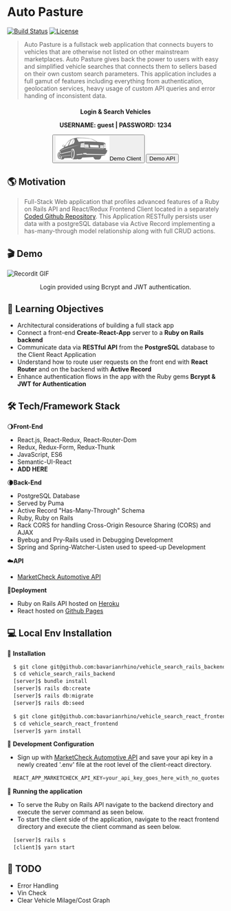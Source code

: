 # Auto Pasture
[![Build Status](http://img.shields.io/travis/badges/badgerbadgerbadger.svg?style=flat-square)](https://travis-ci.org/badges/badgerbadgerbadger) [![License](http://img.shields.io/:license-mit-blue.svg?style=flat-square)](http://badges.mit-license.org)

> Auto Pasture is a fullstack web application that connects buyers to vehicles that are otherwise not listed on other mainstream marketplaces. Auto Pasture gives back the power to users with easy and simplified vehicle searches that connects them to sellers based on their own custom search parameters. This application includes a full gamut of features including everything from authentication, geolocation services, heavy usage of custom API queries and error handing of inconsistent data.

<div align="center">
  <h4>Login & Search Vehicles</p>
  <p>USERNAME: guest | PASSWORD: 1234</p>
  <button href="https://bavarianrhino.github.io/vehicle_search_react_frontend/"><img src="/public/e34reariconBlack.png">Demo Client</button>
  <button href="https://autopasture.herokuapp.com/users">Demo API</button>
</div>

## 🌎 Motivation
>Full-Stack Web application that profiles advanced features of a Ruby on Rails API and React/Redux Frontend Client located in a separately [Coded Github Repository](https://github.com/bavarianrhino/vehicle_search_react_frontend). This Application RESTfully persists user data with a postgreSQL database via Active Record implementing a has-many-through model relationship along with full CRUD actions.


## 🎬 Demo
![Recordit GIF](https://recordit.co/eqfPPP3cXW.gif)
<div align="center">
    <p>Login provided using Bcrypt and JWT authentication.</p>
</div>


## 🔬 Learning Objectives
* Architectural considerations of building a full stack app
* Connect a front-end <b>Create-React-App</b> server to a <b>Ruby on Rails backend</b>
* Communicate data via <b>RESTful API</b> from the <b>PostgreSQL</b> database to the Client React Application
* Understand how to route user requests on the front end with <b>React Router</b> and on the backend with <b>Active Record</b>
* Enhance authentication flows in the app with the Ruby gems <b>Bcrypt & JWT for Authentication</b>
<!-- * Build reusable user inputs with <b>Redux Form</b>, complete with navigation -->
<!-- * Handle credit cards and receive payments from users with <b>Stripe</b> -->
<!-- * Engage users with automated <b>emails</b> -->
<!-- * Separate production and development resources with advanced <b>API key handling techniques</b> -->
<!-- * Educate users on how to use the app with custom build landing pages -->


## 🛠 Tech/Framework Stack
🌖<b>Front-End</b>
- React.js, React-Redux, React-Router-Dom
- Redux, Redux-Form, Redux-Thunk
- JavaScript, ES6
- Semantic-UI-React
- ****ADD HERE****

🌘<b>Back-End</b>
- PostgreSQL Database
- Served by Puma
- Active Record "Has-Many-Through" Schema
- Ruby, Ruby on Rails
- Rack CORS for handling Cross-Origin Resource Sharing (CORS) and AJAX
- Byebug and Pry-Rails used in Debugging Development
- Spring and Spring-Watcher-Listen used to speed-up Development

☁️<b>API</b>
- [MarketCheck Automotive API](https://www.marketcheck.com/automotive)
  
🚀<b>Deployment</b>
- Ruby on Rails API hosted on [Heroku](https://autopasture.herokuapp.com/users)
- React hosted on [Github Pages](https://bavarianrhino.github.io/vehicle_search_react_frontend/#/login)


## 💻 Local Env Installation

🔨 <b>Installation</b>
```zsh
  $ git clone git@github.com:bavarianrhino/vehicle_search_rails_backend.git
  $ cd vehicle_search_rails_backend
  [server]$ bundle install
  [server]$ rails db:create
  [server]$ rails db:migrate
  [server]$ rails db:seed
```
```zsh
  $ git clone git@github.com:bavarianrhino/vehicle_search_react_frontend.git
  $ cd vehicle_search_react_frontend
  [server]$ yarn install
```
🔨 <b>Development Configuration</b>
- Sign up with [MarketCheck Automotive API](https://www.marketcheck.com/automotive) and save your api key in a newly created '.env' file at the root level of the client-react directory.
```javascript
  REACT_APP_MARKETCHECK_API_KEY=your_api_key_goes_here_with_no_quotes
```

🔨 <b>Running the application</b>

- To serve the Ruby on Rails API navigate to the backend directory and execute the server command as seen below.
- To start the client side of the application, navigate to the react frontend directory and execute the client command as seen below.
```zsh
  [server]$ rails s
  [client]$ yarn start
```

## 🚧 TODO
- Error Handling
- Vin Check
- Clear Vehicle Milage/Cost Graph


<!-- ## 🛠 Tech Stack

- [GatsbyJS](https://www.gatsbyjs.org/) - Static site generation built on React and GraphQL
- [Emotion](https://emotion.sh/docs/introduction) - CSS in JS
- [FontAwesome](https://fontawesome.com/) - Social link icons
- [Netlify](https://www.netlify.com/) - Hosting and continuous deployment

## 🗺 Site Map

    /
    /landing

1. [Home](https:///)
1. [Login](https://) -->




<!-- Search for new and used cars being sold near you! Use filters to narrow down desired vehicle by distance, year, make and model. Built with React, Redux and Semantic UI. Built on top of a Ruby on Rails back end. Go [Here](https://github.com/bavarianrhino/vehicle_search_rails_backend) if you wish to view the repository for the Rails back end.
>A large feedback-collection app. This mega app includes the full gamut of features, including everything from authentication to email handling. The app can be used to send mass emails to a big list of users for the purpose of collecting feedback. -->


<!-- <div align="center">
    <img width="640px" src="client/src/media/imgs/readme_workflow1.gif">
    <p>Add and purchase credits through secure Stripe Gateway</p>
</div>
<div align="center">
    <img width="640px" src="client/src/media/imgs/readme_workflow2.gif">
    <p>Send survey with form validation and persist response via webhooks</p>
</div> -->






<!-- # Auto Pasture React Frontend

<a href="https://www.autopasture.com"><img src="/src/Images/e34greylogoReadMe.png" title="AutoPasture" alt="AutoPasture"></a>

[![Build Status](http://img.shields.io/travis/badges/badgerbadgerbadger.svg?style=flat-square)](https://travis-ci.org/badges/badgerbadgerbadger) [![License](http://img.shields.io/:license-mit-blue.svg?style=flat-square)](http://badges.mit-license.org) 

> Search for new and used cars being sold near you! Use filters to narrow down desired vehicle by distance, year, make and model. Built with React, Redux and Semantic UI. Built on top of a Ruby on Rails back end. Go [Here](https://github.com/bavarianrhino/vehicle_search_rails_backend) if you wish to view the repository for the Rails back end.

![Recordit GIF](https://recordit.co/eqfPPP3cXW)
![Recordit GIF](https://recordit.co/eqfPPP3cXW.gif) -->

<!-- [![FVCproductions](https://avatars1.githubusercontent.com/u/4284691?v=3&s=200)](http://fvcproductions.com) -->
<!-- ***INSERT GRAPHIC HERE (include hyperlink in image)*** -->



<!-- > include terms/tags that can be searched -->

<!-- **Badges will go here**

- build status
- issues (waffle.io maybe)
- devDependencies
- npm package
- coverage
- slack
- downloads
- gitter chat
- license
- etc. -->

<!-- [![Build Status](http://img.shields.io/travis/badges/badgerbadgerbadger.svg?style=flat-square)](https://travis-ci.org/badges/badgerbadgerbadger) [![License](http://img.shields.io/:license-mit-blue.svg?style=flat-square)](http://badges.mit-license.org)  -->
<!-- [![Dependency Status](http://img.shields.io/gemnasium/badges/badgerbadgerbadger.svg?style=flat-square)](https://gemnasium.com/badges/badgerbadgerbadger)  -->
<!-- [![Coverage Status](http://img.shields.io/coveralls/badges/badgerbadgerbadger.svg?style=flat-square)](https://coveralls.io/r/badges/badgerbadgerbadger)  -->
<!-- [![Code Climate](http://img.shields.io/codeclimate/github/badges/badgerbadgerbadger.svg?style=flat-square)](https://codeclimate.com/github/badges/badgerbadgerbadger)  -->
<!-- [![Github Issues](http://githubbadges.herokuapp.com/badges/badgerbadgerbadger/issues.svg?style=flat-square)](https://github.com/badges/badgerbadgerbadger/issues)  -->
<!-- [![Pending Pull-Requests](http://githubbadges.herokuapp.com/badges/badgerbadgerbadger/pulls.svg?style=flat-square)](https://github.com/badges/badgerbadgerbadger/pulls)  -->
<!-- [![Gem Version](http://img.shields.io/gem/v/badgerbadgerbadger.svg?style=flat-square)](https://rubygems.org/gems/badgerbadgerbadger)  -->
<!-- [![License](http://img.shields.io/:license-mit-blue.svg?style=flat-square)](http://badges.mit-license.org)  -->
<!-- [![Badges](http://img.shields.io/:badges-9/9-ff6799.svg?style=flat-square)](https://github.com/badges/badgerbadgerbadger) -->

<!-- - For more on these wonderful ~~badgers~~ badges, refer to <a href="http://badges.github.io/badgerbadgerbadger/" target="_blank">`badgerbadgerbadger`</a>. -->

<!-- ***INSERT ANOTHER GRAPHIC HERE*** -->

<!-- <a href="https://www.autopasture.com"><img src="/src/Images/login_search_view.gif" title="AutoPasturLogin" alt="AutoPasturLogin"></a> -->
<!-- <a href="https://www.autopasture.com"><img src="https://recordit.co/eqfPPP3cXW" title="AutoPasturLogin" alt="AutoPasturLogin"></a> -->

<!-- [![INSERT YOUR GRAPHIC HERE](http://i.imgur.com/dt8AUb6.png)]() -->
<!-- login_search_view.gif -->

<!-- - Most people will glance at your `README`, *maybe* star it, and leave -->
<!-- - Ergo, people should understand instantly what your project is about based on your repo -->

<!-- > Tips -->

<!-- - HAVE WHITE SPACE -->
<!-- - MAKE IT PRETTY -->
<!-- - GIFS ARE REALLY COOL -->

<!-- > GIF Tools -->

<!-- - Use <a href="http://recordit.co/" target="_blank">**Recordit**</a> to create quicks screencasts of your desktop and export them as `GIF`s. -->
<!-- - For terminal sessions, there's <a href="https://github.com/chjj/ttystudio" target="_blank">**ttystudio**</a> which also supports exporting `GIF`s. -->

<!-- **Recordit** -->
<!--  -->
<!-- ![Recordit GIF](http://g.recordit.co/iLN6A0vSD8.gif) -->

<!-- **ttystudio** -->

<!-- ![ttystudio GIF](https://raw.githubusercontent.com/chjj/ttystudio/master/img/example.gif) -->

<!-- ---

## Table of Contents (Optional)

> If you're `README` has a lot of info, section headers might be nice.

- [Installation](#installation)
- [Features](#features)
- [Contributing](#contributing)
- [Team](#team)
- [FAQ](#faq)
- [Support](#support)
- [License](#license)


---

## Example (Optional)

```javascript
// code away!

let generateProject = project => {
  let code = [];
  for (let js = 0; js < project.length; js++) {
    code.push(js);
  }
};
```

--- -->

<!-- ## Installation

- All the `code` required to get started
- Images of what it should look like

### Clone

- Clone this repo to your local machine using `https://github.com/fvcproductions/SOMEREPO`

### Setup

- If you want more syntax highlighting, format your code like this:

> update and install this package first

```shell
$ brew update
$ brew install fvcproductions
```

> now install npm and bower packages

```shell
$ npm install
$ bower install
```

- For all the possible languages that support syntax highlithing on GitHub (which is basically all of them), refer <a href="https://github.com/github/linguist/blob/master/lib/linguist/languages.yml" target="_blank">here</a>.

---

## Features
## Usage (Optional)
## Documentation (Optional)
## Tests (Optional)

- Going into more detail on code and technologies used
- I utilized this nifty <a href="https://github.com/adam-p/markdown-here/wiki/Markdown-Cheatsheet" target="_blank">Markdown Cheatsheet</a> for this sample `README`.

---

## Contributing

> To get started...

### Step 1

- **Option 1**
    - 🍴 Fork this repo!

- **Option 2**
    - 👯 Clone this repo to your local machine using `https://github.com/joanaz/HireDot2.git`

### Step 2

- **HACK AWAY!** 🔨🔨🔨

### Step 3

- 🔃 Create a new pull request using <a href="https://github.com/joanaz/HireDot2/compare/" target="_blank">`https://github.com/joanaz/HireDot2/compare/`</a>.

---

## Team

> Or Contributors/People

| <a href="http://fvcproductions.com" target="_blank">**FVCproductions**</a> | <a href="http://fvcproductions.com" target="_blank">**FVCproductions**</a> | <a href="http://fvcproductions.com" target="_blank">**FVCproductions**</a> |
| :---: |:---:| :---:|
| [![FVCproductions](https://avatars1.githubusercontent.com/u/4284691?v=3&s=200)](http://fvcproductions.com)    | [![FVCproductions](https://avatars1.githubusercontent.com/u/4284691?v=3&s=200)](http://fvcproductions.com) | [![FVCproductions](https://avatars1.githubusercontent.com/u/4284691?v=3&s=200)](http://fvcproductions.com)  |
| <a href="http://github.com/fvcproductions" target="_blank">`github.com/fvcproductions`</a> | <a href="http://github.com/fvcproductions" target="_blank">`github.com/fvcproductions`</a> | <a href="http://github.com/fvcproductions" target="_blank">`github.com/fvcproductions`</a> |

- You can just grab their GitHub profile image URL
- You should probably resize their picture using `?s=200` at the end of the image URL.

---

## FAQ

- **How do I do *specifically* so and so?**
    - No problem! Just do this.

---

## Support

Reach out to me at one of the following places!

- Website at <a href="http://fvcproductions.com" target="_blank">`fvcproductions.com`</a>
- Twitter at <a href="http://twitter.com/fvcproductions" target="_blank">`@fvcproductions`</a>
- Insert more social links here.

---

## Donations (Optional)

- You could include a <a href="https://cdn.rawgit.com/gratipay/gratipay-badge/2.3.0/dist/gratipay.png" target="_blank">Gratipay</a> link as well.

[![Support via Gratipay](https://cdn.rawgit.com/gratipay/gratipay-badge/2.3.0/dist/gratipay.png)](https://gratipay.com/fvcproductions/)


---

## License

[![License](http://img.shields.io/:license-mit-blue.svg?style=flat-square)](http://badges.mit-license.org)

- **[MIT license](http://opensource.org/licenses/mit-license.php)**
- Copyright 2015 © <a href="http://fvcproductions.com" target="_blank">FVCproductions</a>. -->